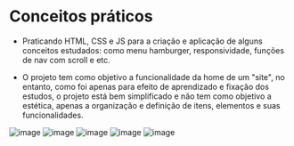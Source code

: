 # Conceitos práticos
- Praticando HTML, CSS e JS para a criação e aplicação de alguns conceitos estudados: como menu hamburger, responsividade, funções de nav com scroll e etc.
  
- O projeto tem como objetivo a funcionalidade da home de um "site", no entanto, como foi apenas para efeito de aprendizado e fixação dos estudos, o projeto está bem simplificado e não tem como objetivo a estética, apenas a organização e definição de itens, elementos e suas funcionalidades.

![image](https://github.com/Gabrielmaral15/praticando-conceitos/assets/106095503/bf318e2a-add2-4b16-a417-a7e9d1877a18)
![image](https://github.com/Gabrielmaral15/praticando-conceitos/assets/106095503/d5c4e7a2-25c7-412b-9710-6b9285150d8b)
![image](https://github.com/Gabrielmaral15/praticando-conceitos/assets/106095503/e2b5e18f-a84c-4d11-88e3-291bbdb3bb7c)
![image](https://github.com/Gabrielmaral15/praticando-conceitos/assets/106095503/0b32b7d2-66dc-4446-b8bb-f2ac03ae4234)
![image](https://github.com/Gabrielmaral15/praticando-conceitos/assets/106095503/8abeec0f-a406-4bdd-867f-8bf7ddeb1696)




 

